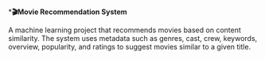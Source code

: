 ***🎬Movie Recommendation System**

A machine learning project that recommends movies based on content similarity. The system uses metadata such as genres, cast, crew, keywords, overview, popularity, and ratings to suggest movies similar to a given title.
